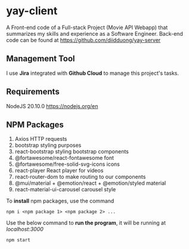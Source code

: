 # yay-client

A Front-end code of a Full-stack Project (Movie API Webapp) that summarizes my skills and experience as a Software Engineer. Back-end code can be found at https://github.com/diidduong/yay-server

## Management Tool
I use **Jira** integrated with **Github Cloud** to manage this project's tasks.

## Requirements
NodeJS 20.10.0 https://nodejs.org/en

## NPM Packages
1. Axios HTTP requests
2. bootstrap styling purposes
3. react-bootstrap styling bootstrap components
4. @fortawesome/react-fontawesome font
5. @fortawesome/free-solid-svg-icons icons
6. react-player React player for videos
7. react-router-dom to make routing to our components
8. @mui/material + @emotion/react + @emotion/styled material
9. react-material-ui-carousel carousel style

To **install** npm packages, use the command 
```
npm i <npm package 1> <npm package 2> ...
```

Use the below command to **run the program**, it will be running at *localhost:3000*
```
npm start
```

